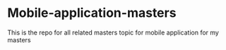 # Mobile-application-masters
This is the repo for all related masters topic for mobile application for my masters
